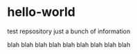 # hello-world
test repsository
just a bunch of information

blah blah blah blah
blah blah blah blah blah

